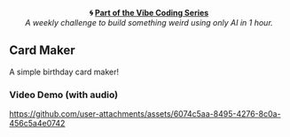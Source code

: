 <p align="center">
  <strong>🌀 <a href="https://github.com/zineanteoh/vibe-coding">Part of the Vibe Coding Series</a></strong><br>
  <em>A weekly challenge to build something weird using only AI in 1 hour.</em>
</p>

## Card Maker

A simple birthday card maker!

### Video Demo (with audio)

https://github.com/user-attachments/assets/6074c5aa-8495-4276-8c0a-456c5a4e0742
